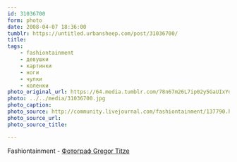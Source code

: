 ```yaml
---
id: 31036700
form: photo
date: 2008-04-07 18:36:00
tumblr: https://untitled.urbansheep.com/post/31036700/
title:
tags:
    - fashiontainment
    - девушки
    - картинки
    - ноги
    - чулки
    - коленки
photo_original_url: https://64.media.tumblr.com/78n67m26L7ip02y5GaUIxYqw_1280.jpg
photo: ../../media/31036700.jpg
photo_caption:
photo_source: http://community.livejournal.com/fashiontainment/137790.html
photo_source_url:
photo_source_title:

---
```


<p>Fashiontainment - <a href="http://community.livejournal.com/fashiontainment/137790.html">Фотограф Gregor Titze</a></p>
